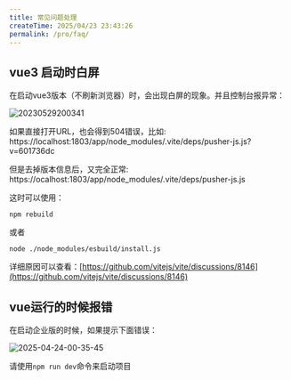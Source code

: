 ```yaml
---
title: 常见问题处理
createTime: 2025/04/23 23:43:26
permalink: /pro/faq/
---
```


## vue3 启动时白屏

在启动vue3版本（不刷新浏览器）时，会出现白屏的现象。并且控制台报异常：

![20230529200341](http://img.openauth.net.cn/20230529200341.png)

如果直接打开URL，也会得到504错误，比如:
https://localhost:1803/app/node_modules/.vite/deps/pusher-js.js?v=601736dc

但是去掉版本信息后，又完全正常:
https://ocalhost:1803/app/node_modules/.vite/deps/pusher-js.js

这时可以使用：

```shell
npm rebuild
```
或者

```shell
node ./node_modules/esbuild/install.js
```
详细原因可以查看：[https://github.com/vitejs/vite/discussions/8146](https://github.com/vitejs/vite/discussions/8146)

## vue运行的时候报错

在启动企业版的时候，如果提示下面错误：

![2025-04-24-00-35-45](http://img.openauth.net.cn/2025-04-24-00-35-45.png)

请使用`npm run dev`命令来启动项目

